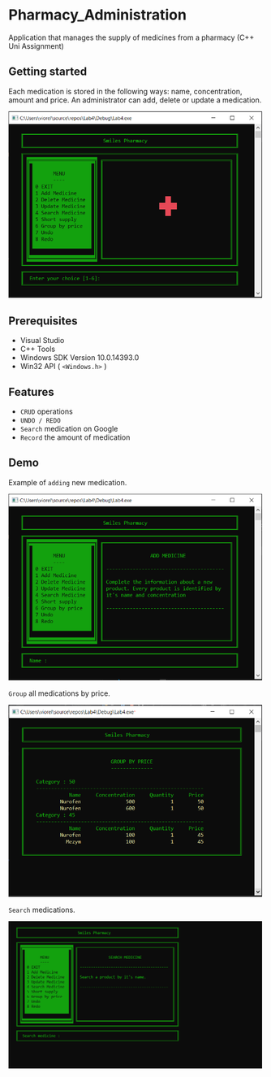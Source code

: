 # Pharmacy_Administration
Application that manages the supply of medicines from a pharmacy (C++ Uni Assignment)

## Getting started
Each medication is stored in the following ways: name, concentration, amount and price. An administrator can add, delete or update a medication.

<img src="/screenshots/screenshot1.PNG" width="500">


## Prerequisites
* Visual Studio
* C++ Tools
* Windows SDK Version 10.0.14393.0
* Win32 API ( `<Windows.h>` )

## Features
* `CRUD` operations
* `UNDO / REDO`
* `Search` medication on Google
* `Record` the amount of medication

## Demo
Example of `adding` new medication.

<img src="/screenshots/screenshot2.PNG" width="500">

`Group` all medications by price.

<img src="/screenshots/screenshot3.PNG" width="500">

`Search` medications.

<img src="/screenshots/gif1.GIF" width="500">


